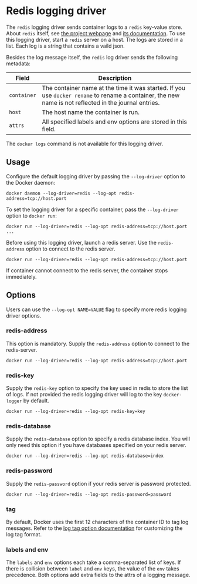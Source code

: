 <!--[metadata]>
+++
title = "Redis logging driver"
description = "Describes how to use the redis logging driver."
keywords = ["redis, docker, logging, driver"]
[menu.main]
parent = "smn_logging"
weight=2
+++
<![end-metadata]-->

# Redis logging driver

The `redis` logging driver sends container logs to a
`redis` key-value store. About `redis` itself, see [the project webpage](http://www.redis.io)
and [its documentation](http://redis.io/documentation). To use this logging driver, start a `redis` server on a host.
The logs are stored in a list. Each log is a string that contains a vaild json.

Besides the log message itself, the `redis` log
driver sends the following metadata:

| Field            | Description                         |
-------------------|-------------------------------------|
| `container`      | The container name at the time it was started. If you use `docker rename` to rename a container, the new name is not reflected in the journal entries. |
| `host`           | The host name the container is run. |
| `attrs`       | All specified labels and env options are stored in this field. |

The `docker logs` command is not available for this logging driver.

## Usage

Configure the default logging driver by passing the
`--log-driver` option to the Docker daemon:

    docker daemon --log-driver=redis --log-opt redis-address=tcp://host.port

To set the logging driver for a specific container, pass the
`--log-driver` option to `docker run`:

    docker run --log-driver=redis --log-opt redis-address=tcp://host.port ...

Before using this logging driver, launch a redis server. Use the
`redis-address` option to connect to the redis server.

    docker run --log-driver=redis --log-opt redis-address=tcp://host.port

If container cannot connect to the redis server, the container stops
immediately.

## Options

Users can use the `--log-opt NAME=VALUE` flag to specify more redis logging driver options.

### redis-address

This option is mandatory. Supply the
`redis-address` option to connect to the redis-server.

    docker run --log-driver=redis --log-opt redis-address=tcp://host.port

### redis-key

Supply the `redis-key` option to specify the key used in redis to store the list of logs. If not provided the redis logging driver will log to the key `docker-logger` by default.

    docker run --log-driver=redis --log-opt redis-key=key

### redis-database

Supply the `redis-database` option to specify a redis database index. You will only need this option if you have databases specified on your redis server.

    docker run --log-driver=redis --log-opt redis-database=index

### redis-password

Supply the `redis-password` option if your redis server is password protected.

    docker run --log-driver=redis --log-opt redis-password=password

### tag

By default, Docker uses the first 12 characters of the container ID to tag log messages.
Refer to the [log tag option documentation](log_tags.md) for customizing
the log tag format.


### labels and env

The `labels` and `env` options each take a comma-separated list of keys. If there is collision between `label` and `env` keys, the value of the `env` takes precedence. Both options add extra fields to the attrs of a logging message.
